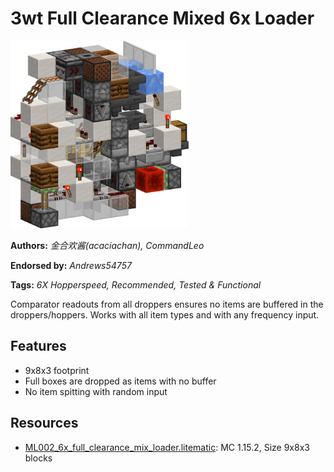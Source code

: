 # 3wt Full Clearance Mixed 6x Loader
<img alt="6x_mixed.png" src="images/6x_mixed.png?raw=1" height="300px">

**Authors:** *金合欢酱(acaciachan), CommandLeo*

**Endorsed by:** *Andrews54757*

**Tags:** *6X Hopperspeed, Recommended, Tested & Functional*

Comparator readouts from all droppers ensures no items are buffered in the droppers/hoppers. Works with all item types and with any frequency input.

## Features
- 9x8x3 footprint
- Full boxes are dropped as items with no buffer
- No item spitting with random input

## Resources
- [ML002_6x_full_clearance_mix_loader.litematic](attachments/ML002_6x_full_clearance_mix_loader.litematic): MC 1.15.2, Size 9x8x3 blocks
